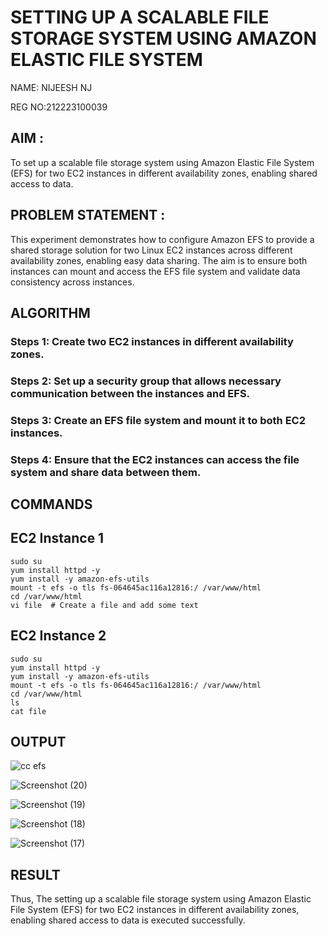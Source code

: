  # SETTING UP A SCALABLE FILE STORAGE SYSTEM USING AMAZON ELASTIC FILE SYSTEM
 NAME: NIJEESH NJ
 
 REG NO:212223100039
## AIM :
To set up a scalable file storage system using Amazon Elastic File System (EFS) for two EC2 instances in different availability zones, enabling shared access to data.

## PROBLEM STATEMENT :
This experiment demonstrates how to configure Amazon EFS to provide a shared storage solution for two Linux EC2 instances across different availability zones, enabling easy data sharing. The aim is to ensure both instances can mount and access the EFS file system and validate data consistency across instances.

## ALGORITHM
 ### Steps 1: Create two EC2 instances in different availability zones.
 ### Steps 2: Set up a security group that allows necessary communication between the instances and EFS.
 ### Steps 3: Create an EFS file system and mount it to both EC2 instances.
 ### Steps 4: Ensure that the EC2 instances can access the file system and share data between them.

## COMMANDS
## EC2 Instance 1
```
sudo su
yum install httpd -y
yum install -y amazon-efs-utils
mount -t efs -o tls fs-064645ac116a12816:/ /var/www/html
cd /var/www/html
vi file  # Create a file and add some text
```
## EC2 Instance 2
```
sudo su
yum install httpd -y
yum install -y amazon-efs-utils
mount -t efs -o tls fs-064645ac116a12816:/ /var/www/html
cd /var/www/html
ls
cat file  
```
## OUTPUT
![cc efs](https://github.com/user-attachments/assets/a8dc5954-b5e1-4c22-bd92-38d3f5088ad2)

![Screenshot (20)](https://github.com/user-attachments/assets/630ca823-6b2b-4909-b17b-617ddf596071)

![Screenshot (19)](https://github.com/user-attachments/assets/c239a039-a48f-4be2-b61c-2c70cd2eed76)

![Screenshot (18)](https://github.com/user-attachments/assets/1c7a8044-d7cc-4ce8-991d-3a95743c2eb2)

![Screenshot (17)](https://github.com/user-attachments/assets/eadd4798-ed10-415c-92a9-bd3774156c1e)

 
## RESULT
 Thus, The setting up a scalable file storage system using Amazon Elastic File System (EFS) for two EC2 instances in different availability zones, enabling shared access to data is executed successfully.

  


